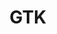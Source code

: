 ---
title: GTK
list:
  collection: projects
  filter: "item.experience.libraries contains 'gtk'"
---